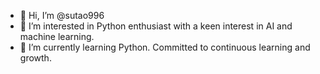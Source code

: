 - 👋 Hi, I’m @sutao996
- 👀 I’m interested in Python enthusiast with a keen interest in AI and machine learning.
- 🌱 I’m currently learning Python. Committed to continuous learning and growth.
